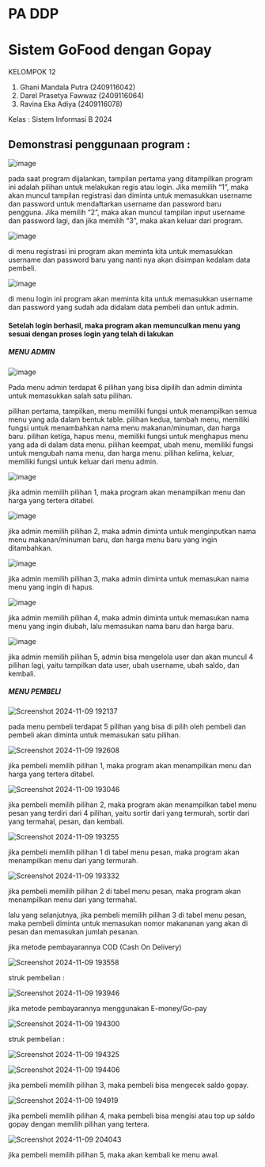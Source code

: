 # PA DDP
# Sistem GoFood dengan Gopay

KELOMPOK 12
1. Ghani Mandala Putra   (2409116042)
2. Darel Prasetya Fawwaz (2409116064)
3. Ravina Eka Adiya      (2409116078)

Kelas : Sistem Informasi B 2024

## Demonstrasi penggunaan program :

![image](https://github.com/user-attachments/assets/ccfd9cb6-9052-42aa-ae90-3ec065e54360)

pada saat program dijalankan, tampilan pertama yang ditampilkan program ini adalah pilihan untuk melakukan regis atau login. Jika memilih “1”, maka akan muncul tampilan registrasi dan diminta untuk memasukkan username dan password untuk mendaftarkan username dan password baru pengguna. Jika memilih “2”, maka akan muncul tampilan input username dan password lagi, dan jika memilih “3”, maka akan keluar dari program.

![image](https://github.com/user-attachments/assets/85208ae1-469c-4c26-984f-12e60865cf65)

di menu registrasi ini program akan meminta kita untuk memasukkan username dan password baru yang nanti nya akan disimpan kedalam data pembeli.

![image](https://github.com/user-attachments/assets/a2fd2905-8a08-4bf0-9a78-a09075668a70)

di menu login ini program akan meminta kita untuk memasukkan username dan password yang sudah ada didalam data pembeli dan untuk admin.

#### Setelah login berhasil, maka program akan memunculkan menu yang sesuai dengan proses login yang telah di lakukan
##### MENU ADMIN

![image](https://github.com/user-attachments/assets/8b80907a-7edc-44ee-a102-490ce7dc7ee6)

Pada menu admin terdapat 6 pilihan yang bisa dipilih dan admin diminta untuk memasukkan salah satu pilihan.

pilihan pertama, tampilkan, menu memiliki fungsi untuk menampilkan semua menu yang ada dalam bentuk table.
pilihan kedua, tambah menu, memiliki fungsi untuk menambahkan nama menu makanan/minuman, dan harga baru.
pilihan ketiga, hapus menu, memiliki fungsi untuk menghapus menu yang ada di dalam data menu.
pilihan keempat, ubah menu, memiliki fungsi untuk mengubah nama menu, dan harga menu.
pilihan kelima, keluar, memiliki fungsi untuk keluar dari menu admin.

![image](https://github.com/user-attachments/assets/502660b2-0e8c-41e7-aa29-6d60b6b63892)

jika admin memilih pilihan 1, maka program akan menampilkan menu dan harga yang tertera ditabel.

![image](https://github.com/user-attachments/assets/d8b2990f-c6e5-4426-8f3f-5a49be377f2f)

jika admin memilih pilihan 2, maka admin diminta untuk menginputkan nama menu makanan/minuman baru, dan harga menu baru yang ingin ditambahkan.

![image](https://github.com/user-attachments/assets/204016ba-ab09-4e44-b21c-143fbbaf9b7b)

jika admin memilih pilihan 3, maka admin diminta untuk memasukan nama menu yang ingin di hapus.

![image](https://github.com/user-attachments/assets/702aca69-8e05-4fe7-8bd0-01dad0f7b97f)

jika admin memilih pilihan 4, maka admin diminta untuk memasukan nama menu yang ingin diubah, lalu memasukan nama baru dan harga baru.

![image](https://github.com/user-attachments/assets/ef54ff86-9116-42de-a1c9-a794711f1907)

jika admin memilih pilihan 5, admin bisa mengelola user dan akan muncul 4 pilihan lagi, yaitu tampilkan data user, ubah username, ubah saldo, dan kembali.

##### MENU PEMBELI

![Screenshot 2024-11-09 192137](https://github.com/user-attachments/assets/adfd9567-4379-40f7-b99d-136fb8a009c0)

pada menu pembeli terdapat 5 pilihan yang bisa di pilih oleh pembeli dan pembeli akan diminta untuk memasukan satu pilihan.

![Screenshot 2024-11-09 192608](https://github.com/user-attachments/assets/87df3b86-7af3-498c-958b-aab2033b5247)

jika pembeli memilih pilihan 1, maka program akan menampilkan menu dan harga yang tertera ditabel.

![Screenshot 2024-11-09 193046](https://github.com/user-attachments/assets/2242a1fd-6ea0-431a-a817-1b0b3c90a593)

jika pembeli memilih pilihan 2, maka program akan menampilkan tabel menu pesan yang terdiri dari 4 pilihan, yaitu sortir dari yang termurah, sortir dari yang termahal, pesan, dan kembali.

![Screenshot 2024-11-09 193255](https://github.com/user-attachments/assets/dc52d0d0-bff4-49d9-8789-e4c033a0a06f)

jika pembeli memilih pilihan 1 di tabel menu pesan, maka program akan menampilkan menu dari yang termurah.

![Screenshot 2024-11-09 193332](https://github.com/user-attachments/assets/c293e613-2c64-4aa5-80ee-f415bdd1ce1c)

jika pembeli memilih pilihan 2 di tabel menu pesan, maka program akan menampilkan menu dari yang termahal.

lalu yang selanjutnya, jika pembeli memilih pilihan 3 di tabel menu pesan, maka pembeli diminta untuk memasukan nomor makananan yang akan di pesan dan memasukan jumlah pesanan.

jika metode pembayarannya COD (Cash On Delivery)

![Screenshot 2024-11-09 193558](https://github.com/user-attachments/assets/2140664b-53f1-42ee-ae88-a608d900632f)

struk pembelian :

![Screenshot 2024-11-09 193946](https://github.com/user-attachments/assets/31de6c5e-be3a-46ab-b8b0-bc607bf43578)


jika metode pembayarannya menggunakan E-money/Go-pay

![Screenshot 2024-11-09 194300](https://github.com/user-attachments/assets/4eb764cc-1ea0-49fb-a986-bd1e01828731)

struk pembelian :

![Screenshot 2024-11-09 194325](https://github.com/user-attachments/assets/8b86010e-ce0a-4bf4-a548-0c450ab0cc5a)

![Screenshot 2024-11-09 194406](https://github.com/user-attachments/assets/6aa88e27-e6e6-4333-af7f-a9609ff67424)

jika pembeli memilih pilihan 3, maka pembeli bisa mengecek saldo gopay.

![Screenshot 2024-11-09 194919](https://github.com/user-attachments/assets/fd745714-45b9-43d5-a703-d733baf4e6e7)

jika pembeli memilih pilihan 4, maka pembeli bisa mengisi atau top up saldo gopay dengan memilih pilihan yang tertera.

![Screenshot 2024-11-09 204043](https://github.com/user-attachments/assets/77383a76-2fff-40dc-b01e-cb1dae035521)

jika pembeli memilih pilihan 5, maka akan kembali ke menu awal.
